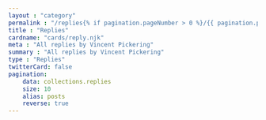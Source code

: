 ```yaml
---
layout : "category"
permalink : "/replies{% if pagination.pageNumber > 0 %}/{{ pagination.pageNumber + 1}}{% endif %}/"
title : "Replies"
cardname: "cards/reply.njk"
meta : "All replies by Vincent Pickering"
summary : "All replies by Vincent Pickering"
type : "Replies"
twitterCard: false
pagination:
    data: collections.replies
    size: 10
    alias: posts
    reverse: true
---
```


